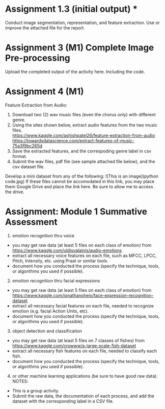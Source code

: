 # Assignment 1.3 (initial output) *
Conduct image segmentation, representation, and feature extraction. Use or improve the attached file for the report.

# Assignment 3 (M1) Complete Image Pre-processing 
Upload the completed output of the activity here. Including the code.  

# Assignment 4 (M1)
Feature Extraction from Audio: 
1.  Download two (2) wav music files (even the chorus only) with different genre.  
2.  Using the sites shown below, extract audio features from the two music files.      
      https://www.kaggle.com/ashishpatel26/feature-extraction-from-audio 
      https://towardsdatascience.com/extract-features-of-music-75a3f9bc265d
3.  Save the extracted features, and the correspoding genre label in csv format.
4.  Submit the wav files, pdf file (see sample attached file below), and the csv dataset file.

Develop a mini dataset from any of the following:
![This is an image](python code.jpg)
If these files cannot be accomodated in this link, you may place them Google Drive and place the link here. Be sure to allow me to access the drive. 

# Assignment: Module 1 Summative Assessment 
1) emotion recognition thru voice
- you may get raw data (at least 5 files on each class of emotion) from https://www.kaggle.com/uldisvalainis/audio-emotions
- extract all necessary voice features on each file, such as MFCC, LPCC, Pitch, Intensity, etc. using Praat or similar tools.
- document how you conducted the process (specify the technique, tools, or algorithms you used if possible).
2) emotion recognition thru facial expressions
- you may get raw data (at least 5 files on each class of emotion) from https://www.kaggle.com/jonathanoheix/face-expression-recognition-dataset
- extract all necessary facial features on each file, needed to recognize emotion (e.g. facial Action Units, etc).
- document how you conducted the process (specify the technique, tools, or algorithms you used if possible).
3) object detection and classification
- you may get raw data (at least 5 files on 7 classes of fishes) from https://www.kaggle.com/crowww/a-large-scale-fish-dataset
- extract all necessary fish features on each file, needed to classify each fish.  
- document how you conducted the process (specify the technique, tools, or algorithms you used if possible).
4) or other machine learning applications (be sure to have good raw data).
NOTES:
- This is a group activity.
- Submit the raw data, the documentation of each process, and add the dataset with the corresponding label in a CSV file. 
